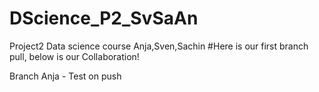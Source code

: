 # DScience_P2_SvSaAn
Project2 Data science course Anja,Sven,Sachin
#Here is our first branch pull, below is our Collaboration!

Branch Anja - Test on push
